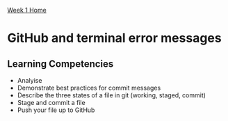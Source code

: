 [Week 1 Home](../)

# GitHub and terminal error messages

## Learning Competencies

- Analyise
- Demonstrate best practices for commit messages
- Describe the three states of a file in git (working, staged, commit)
- Stage and commit a file
- Push your file up to GitHub